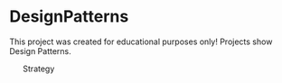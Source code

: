 # DesignPatterns
This project was created for educational purposes only! Projects show Design Patterns.
<ul>
Strategy
</ul>
